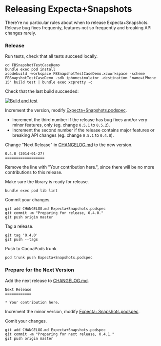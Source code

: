 Releasing Expecta+Snapshots
===========================

There're no particular rules about when to release Expecta+Snapshots. Release bug fixes frequenty, features not so frequently and breaking API changes rarely.

### Release

Run tests, check that all tests succeed locally.

```
cd FBSnapshotTestCaseDemo
bundle exec pod install
xcodebuild -workspace FBSnapshotTestCaseDemo.xcworkspace -scheme FBSnapshotTestCaseDemo -sdk iphonesimulator -destination 'name=iPhone 15' build test | bundle exec xcpretty -c
```

Check that the last build succeeded:

[![Build and test](https://github.com/dblock/ios-snapshot-test-case-expecta/actions/workflows/build-and-test.yml/badge.svg)](https://github.com/dblock/ios-snapshot-test-case-expecta/actions/workflows/build-and-test.yml)

Increment the version, modify [Expecta+Snapshots.podspec](Expecta+Snapshots.podspec).

*  Increment the third number if the release has bug fixes and/or very minor features, only (eg. change `0.5.1` to `0.5.2`).
*  Increment the second number if the release contains major features or breaking API changes (eg. change `0.5.1` to `0.4.0`).

Change "Next Release" in [CHANGELOG.md](CHANGELOG.md) to the new version.

```
0.4.0 (2014-01-27)
==================
```

Remove the line with "Your contribution here.", since there will be no more contributions to this release.

Make sure the library is ready for release.

```
bundle exec pod lib lint
```

Commit your changes.

```
git add CHANGELOG.md Expecta+Snapshots.podspec
git commit -m "Preparing for release, 0.4.0."
git push origin master
```

Tag a release.

```
git tag '0.4.0'
git push --tags
```

Push to CocoaPods trunk.

```
pod trunk push Expecta+Snapshots.podspec
```

### Prepare for the Next Version

Add the next release to [CHANGELOG.md](CHANGELOG.md).

```
Next Release
============

* Your contribution here.
```

Increment the minor version, modify [Expecta+Snapshots.podspec](Expecta+Snapshots.podspec).

Comit your changes.

```
git add CHANGELOG.md Expecta+Snapshots.podspec
git commit -m "Preparing for next release, 0.4.1."
git push origin master
```
